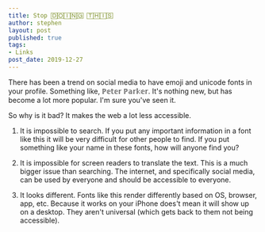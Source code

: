 ```yaml
---
title: Stop 🄳🄾🄸🄽🄶 🅃🄷🄸🅂
author: stephen
layout: post
published: true
tags:
- Links
post_date: 2019-12-27
---
```

There has been a trend on social media to have emoji and unicode fonts in your profile. Something like, ℙ𝕖𝕥𝕖𝕣 ℙ𝕒𝕣𝕜𝕖𝕣. It's nothing new, but has become a lot more popular. I'm sure you've seen it. 

So why is it bad? It makes the web a lot less accessible. 

1. It is impossible to search. If you put any important information in a font like this it will be very difficult for other people to find. If you put something like your name in these fonts, how will anyone find you? 

2. It is impossible for screen readers to translate the text. This is a much bigger issue than searching. The internet, and specifically social media, can be used by everyone and should be accessible to everyone. 

3. It looks different. Fonts like this render differently based on OS, browser, app, etc. Because it works on your iPhone does't mean it will show up on a desktop. They aren't universal (which gets back to them not being accessible). 

</rant>

